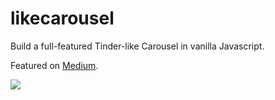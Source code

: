# likecarousel

Build a full-featured Tinder-like Carousel in vanilla Javascript.

Featured on [Medium](https://medium.com/@simonepm.me/build-a-full-featured-tinder-like-carousel-in-vanilla-javascript-part-i-44ca3a906450).

[<img src="https://github.com/simonepm/likecarousel/raw/master/thumbnail.png">](https://www.youtube.com/watch?v=ociKlTBEO5Q)
